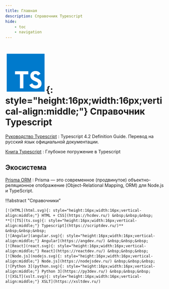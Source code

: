 ```yaml
---
title: Главная
description: Справочник Typescript
hide:
    - toc
    - navigation
---
```


# ![TS](ts.svg){: style="height:16px;width:16px;vertical-align:middle;"} Справочник Typescript

[Руководство Typescript](/guide/)
: Typescript 4.2 Definition Guide. Перевод на русский язык официальной документации.

[Книга Typescript](/book/)
: Глубокое погружение в Typescript

## Экосистема

[Prisma ORM](https://dbasedev.ru/prisma-orm/)
: Prisma — это современное (продвинутое) объектно-реляционное отображение (Object-Relational Mapping, ORM) для Node.js и TypeScript.

!!!abstract "Справочники"

    [![HTML](html.svg){: style="height:16px;width:16px;vertical-align:middle;"} HTML + CSS](https://hcdev.ru/) &nbsp;&nbsp;&nbsp;
    **[![TS](ts.svg){: style="height:16px;width:16px;vertical-align:middle;"} Typescript](https://scriptdev.ru/)** &nbsp;&nbsp;&nbsp;
    [![Angular](angular.svg){: style="height:16px;width:16px;vertical-align:middle;"} Angular](https://angdev.ru/) &nbsp;&nbsp;&nbsp;
    [![React](react.svg){: style="height:16px;width:16px;vertical-align:middle;"} React](https://reactdev.ru/) &nbsp;&nbsp;&nbsp;
    [![Node.js](nodejs.svg){: style="height:16px;width:16px;vertical-align:middle;"} Node.js](https://nodejsdev.ru/) &nbsp;&nbsp;&nbsp;
    [![Python 3](python.svg){: style="height:16px;width:16px;vertical-align:middle;"} Python 3](https://py3dev.ru/) &nbsp;&nbsp;&nbsp;
    [![XSLT](xslt.svg){: style="height:16px;width:16px;vertical-align:middle;"} XSLT](https://xsltdev.ru/)
